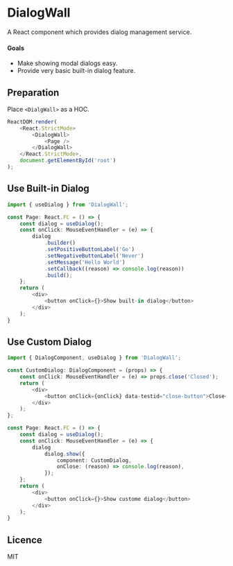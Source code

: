 DialogWall
=============

A React component which provides dialog management service.

#### Goals

- Make showing modal dialogs easy.
- Provide very basic built-in dialog feature.


## Preparation

Place `<DialgWall>` as a HOC.

```typescript jsx
ReactDOM.render(
    <React.StrictMode>
        <DialogWall>
            <Page />
        </DialogWall>
    </React.StrictMode>,
    document.getElementById('root')
);
```

## Use Built-in Dialog

```typescript jsx
import { useDialog } from 'DialogWall';

const Page: React.FC = () => {
    const dialog = useDialog();
    const onClick: MouseEventHandler = (e) => {
        dialog
            .builder()
            .setPositiveButtonLabel('Go')
            .setNegativeButtonLabel('Never')
            .setMessage('Hello World')
            .setCallback((reason) => console.log(reason))
            .build();
    };
    return (
        <div>
            <button onClick={}>Show built-in dialog</button>
        </div>
    );
}
```

## Use Custom Dialog

```typescript jsx
import { DialogComponent, useDialog } from 'DialogWall';

const CustomDialog: DialogComponent = (props) => {
    const onClick: MouseEventHandler = (e) => props.close('Closed');
    return (
        <div>
            <button onClick={onClick} data-testid="close-button">Close</button>
        </div>
    );
};

const Page: React.FC = () => {
    const dialog = useDialog();
    const onClick: MouseEventHandler = (e) => {
        dialog
            dialog.show({
                component: CustomDialog,
                onClose: (reason) => console.log(reason),
            });
    };
    return (
        <div>
            <button onClick={}>Show custome dialog</button>
        </div>
    );
}
```

## Licence

MIT  

